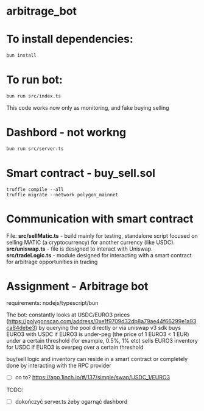 # arbitrage_bot

# To install dependencies:
```bash
bun install
```

# To run bot:
```bash 
bun run src/index.ts
```
This code works now only as monitoring, and fake buying selling

# Dashbord - not workng
```bash
bun run src/server.ts
```
# Smart contract - buy_sell.sol
~~~
truffle compile --all
truffle migrate --network polygon_mainnet
~~~

# Communication with smart contract
File:
**src/sellMatic.ts** - build mainly for testing, standalone script focused on selling MATIC (a cryptocurrency) for another currency (like USDC). 
**src/uniswap.ts** - file is designed to interact with Uniswap. 
**src/tradeLogic.ts** - module designed for interacting with a smart contract for arbitrage opportunities in trading 


# Assignment - Arbitrage bot

requirements: nodejs/typescript/bun

The bot:
constantly looks at USDC/EURO3 prices (https://polygonscan.com/address/0xe1f9709d32db8a79ae44f66299e1a93ca84debe3) by querying the pool directly or via uniswap v3 sdk
buys EURO3 with USDC if EURO3 is under-peg (the price of 1 EURO3 <  1 EUR) under a certain threshold (for example, 0.5%, 1% etc)
sells EURO3 inventory for USDC if EURO3 is overpeg over a certain threshold

buy/sell logic and inventory can reside in a smart contract or completely done by interacting with the RPC provider

- [ ] co to? https://app.1inch.io/#/137/simple/swap/USDC_1/EURO3


TODO:
- [ ] dokończyć server.ts żeby ogarnąć dashbord




